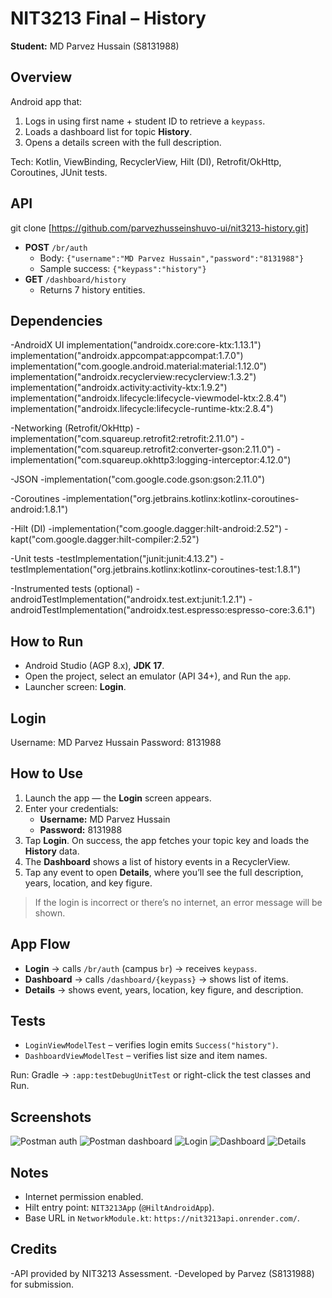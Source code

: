 # NIT3213 Final – History
**Student:** MD Parvez Hussain (S8131988)

## Overview
Android app that:
1) Logs in using first name + student ID to retrieve a `keypass`.
2) Loads a dashboard list for topic **History**.
3) Opens a details screen with the full description.

Tech: Kotlin, ViewBinding, RecyclerView, Hilt (DI), Retrofit/OkHttp, Coroutines, JUnit tests.

## API
git clone [https://github.com/parvezhusseinshuvo-ui/nit3213-history.git]
- **POST** `/br/auth`
  - Body: `{"username":"MD Parvez Hussain","password":"8131988"}`
  - Sample success: `{"keypass":"history"}`
- **GET** `/dashboard/history`
  - Returns 7 history entities.

## Dependencies
-AndroidX UI
implementation("androidx.core:core-ktx:1.13.1")
implementation("androidx.appcompat:appcompat:1.7.0")
implementation("com.google.android.material:material:1.12.0")
implementation("androidx.recyclerview:recyclerview:1.3.2")
implementation("androidx.activity:activity-ktx:1.9.2")
implementation("androidx.lifecycle:lifecycle-viewmodel-ktx:2.8.4")
implementation("androidx.lifecycle:lifecycle-runtime-ktx:2.8.4")

-Networking (Retrofit/OkHttp)
    -implementation("com.squareup.retrofit2:retrofit:2.11.0")
    -implementation("com.squareup.retrofit2:converter-gson:2.11.0")
    -implementation("com.squareup.okhttp3:logging-interceptor:4.12.0")

-JSON
    -implementation("com.google.code.gson:gson:2.11.0")

-Coroutines
    -implementation("org.jetbrains.kotlinx:kotlinx-coroutines-android:1.8.1")

-Hilt (DI)
    -implementation("com.google.dagger:hilt-android:2.52")
    -kapt("com.google.dagger:hilt-compiler:2.52")

-Unit tests
    -testImplementation("junit:junit:4.13.2")
    -testImplementation("org.jetbrains.kotlinx:kotlinx-coroutines-test:1.8.1")

-Instrumented tests (optional)
    -androidTestImplementation("androidx.test.ext:junit:1.2.1")
    -androidTestImplementation("androidx.test.espresso:espresso-core:3.6.1")


## How to Run
- Android Studio (AGP 8.x), **JDK 17**.
- Open the project, select an emulator (API 34+), and Run the `app`.
- Launcher screen: **Login**.

## Login
Username: MD Parvez Hussain 
Password: 8131988

## How to Use
1. Launch the app — the **Login** screen appears.
2. Enter your credentials:
   - **Username:** MD Parvez Hussain
   - **Password:** 8131988
3. Tap **Login**. On success, the app fetches your topic key and loads the **History** data.
4. The **Dashboard** shows a list of history events in a RecyclerView.
5. Tap any event to open **Details**, where you’ll see the full description, years, location, and key figure.
> If the login is incorrect or there’s no internet, an error message will be shown.

## App Flow
- **Login** → calls `/br/auth` (campus `br`) → receives `keypass`.
- **Dashboard** → calls `/dashboard/{keypass}` → shows list of items.
- **Details** → shows event, years, location, key figure, and description.

## Tests
- `LoginViewModelTest` – verifies login emits `Success("history")`.
- `DashboardViewModelTest` – verifies list size and item names.

Run: Gradle → `:app:testDebugUnitTest` or right-click the test classes and Run.

## Screenshots
![Postman auth](screenshots/postman_auth.png)
![Postman dashboard](screenshots/postman_dashboard.png)
![Login](screenshots/app_login.png)
![Dashboard](screenshots/app_dashboard.png)
![Details](screenshots/app_details.png)

## Notes
- Internet permission enabled.
- Hilt entry point: `NIT3213App` (`@HiltAndroidApp`).
- Base URL in `NetworkModule.kt`: `https://nit3213api.onrender.com/`.

## Credits
-API provided by NIT3213 Assessment.
-Developed by Parvez (S8131988) for submission.
